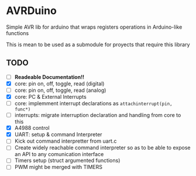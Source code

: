 # AVRDuino
Simple AVR lib for arduino that wraps registers operations in Arduino-like functions

This is mean to be used as a submodule for proyects that require this library

## TODO

- [ ] **Readeable Documentation!!**
- [x] core: pin on, off, toggle, read (digital)
- [ ] core: pin on, off, toggle, read (analog)
- [x] core: PC & External Interrupts
- [ ] core: implemment interrupt declarations as `attachinterrupt(pin, func*)`
- [ ] interrupts: migrate interruption declaration and handling from core to this
- [x] A4988 control
- [x] UART: setup & command Interpreter
- [ ] Kick out command interpretter from uart.c
- [ ] Create widely reachable command interpreter so as to be able to expose an
API to any comunication interface
- [ ] Timers setup (struct argumented functions)
- [ ] PWM might be merged with TIMERS
